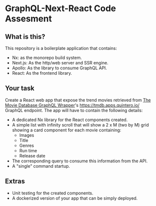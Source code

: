 # GraphQL-Next-React Code Assesment

## What is this?
This repository is a boilerplate application that contains:
- Nx: as the monorepo build system.
- Next.js: As the http/web server and SSR engine.
- Apollo: As the library to consume GraphQL API.
- React: As the frontend library.

## Your task

Create a React web app that expose the trend movies retrieved from [The Movie Database GraphQL Wrapper](https://github.com/nerdsupremacist/tmdb)'s https://tmdb.apps.quintero.io/ GraphQL endpoint. The app will have to contain the following details:

- A dedicated Nx library for the React components created.
- A simple list with infinity scroll that will show a 2 x M (two by M) grid showing a card component for each movie containing:
    - Images
    - Title
    - Genres
    - Run time
    - Release date
- The corresponding query to consume this information from the API.
- A "single" command startup.

## Extras

- Unit testing for the created components.
- A dockerized version of your app that can be simply deployed.